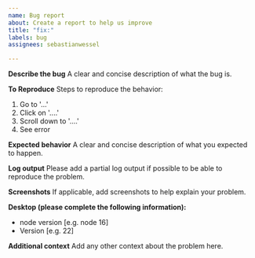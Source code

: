 ```yaml
---
name: Bug report
about: Create a report to help us improve
title: "fix:"
labels: bug
assignees: sebastianwessel

---
```


**Describe the bug**
A clear and concise description of what the bug is.

**To Reproduce**
Steps to reproduce the behavior:
1. Go to '...'
2. Click on '....'
3. Scroll down to '....'
4. See error

**Expected behavior**
A clear and concise description of what you expected to happen.

**Log output**
Please add a partial log output if possible to be able to reproduce the problem.

**Screenshots**
If applicable, add screenshots to help explain your problem.

**Desktop (please complete the following information):**
 - node version [e.g. node 16]
 - Version [e.g. 22]


**Additional context**
Add any other context about the problem here.
